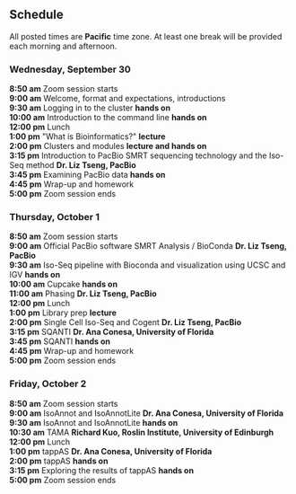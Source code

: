 ## Schedule

All posted times are **Pacific** time zone. At least one break will be provided each morning and afternoon.

### Wednesday, September 30

**8:50 am**  Zoom session starts    
**9:00 am**  Welcome, format and expectations, introductions    
**9:30 am**  Logging in to the cluster __hands on__  
**10:00 am** Introduction to the command line __hands on__    
**12:00 pm** Lunch    
**1:00 pm**  "What is Bioinformatics?" __lecture__  
**2:00 pm**  Clusters and modules __lecture and hands on__  
**3:15 pm**  Introduction to PacBio SMRT sequencing technology and the Iso-Seq method __Dr. Liz Tseng, PacBio__  
**3:45 pm**  Examining PacBio data __hands on__  
**4:45 pm**  Wrap-up and homework  
**5:00 pm**  Zoom session ends    

### Thursday, October 1

**8:50 am**  Zoom session starts  
**9:00 am**  Official PacBio software SMRT Analysis / BioConda __Dr. Liz Tseng, PacBio__  
**9:30 am**  Iso-Seq pipeline with Bioconda and visualization using UCSC and IGV __hands on__  
**10:00 am** Cupcake __hands on__  
**11:00 am** Phasing __Dr. Liz Tseng, PacBio__  
**12:00 pm** Lunch      
**1:00 pm**  Library prep __lecture__  
**2:00 pm**  Single Cell Iso-Seq and Cogent __Dr. Liz Tseng, PacBio__  
**3:15 pm**  SQANTI  __Dr. Ana Conesa, University of Florida__  
**3:45 pm**  SQANTI __hands on__  
**4:45 pm**  Wrap-up and homework  
**5:00 pm**  Zoom session ends   

### Friday, October 2

**8:50 am**  Zoom session starts  
**9:00 am**  IsoAnnot and IsoAnnotLite __Dr. Ana Conesa, University of Florida__  
**9:30 am**  IsoAnnot and IsoAnnotLite __hands on__  
**10:30 am** TAMA __Richard Kuo, Roslin Institute, University of Edinburgh__     
**12:00 pm** Lunch  
**1:00 pm**  tappAS __Dr. Ana Conesa, University of Florida__  
**2:00 pm**  tappAS __hands on__  
**3:15 pm**  Exploring the results of tappAS __hands on__    
**5:00  pm**  Zoom session ends  
